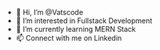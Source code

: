 - 👋 Hi, I’m @Vatscode
- 👀 I’m interested in Fullstack Development 
- 🌱 I’m currently learning MERN Stack
- 📫 Connect with me on Linkedin 


<!---
Vatscode/Vatscode is a ✨ special ✨ repository because its `README.md` (this file) appears on your GitHub profile.
You can click the Preview link to take a look at your changes.
--->
